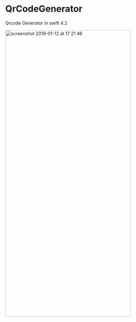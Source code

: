 # QrCodeGenerator

Qrcode Generator in swift 4.2

<img width="396" height="900" alt="screenshot 2019-01-12 at 17 21 46" src="https://user-images.githubusercontent.com/36310714/51075640-96a3e000-168e-11e9-8273-cd3c46f41708.png">
